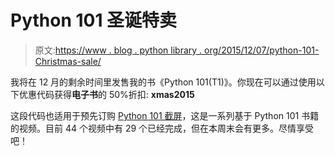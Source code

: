 # Python 101 圣诞特卖

> 原文:[https://www . blog . python library . org/2015/12/07/python-101-Christmas-sale/](https://www.blog.pythonlibrary.org/2015/12/07/python-101-christmas-sale/)

我将在 12 月的剩余时间里发售我的书《Python 101(T1)》。你现在可以通过使用以下优惠代码获得**电子书**的 50%折扣: **xmas2015**

这段代码也适用于预先订购 [Python 101 截屏](https://gumroad.com/l/kaKNo)，这是一系列基于 Python 101 书籍的视频。目前 44 个视频中有 29 个已经完成，但在本周末会有更多。尽情享受吧！